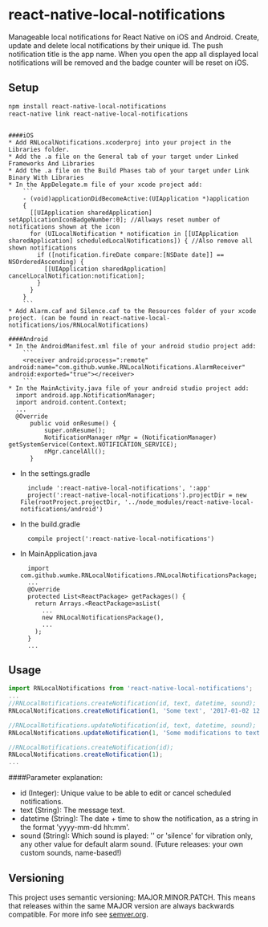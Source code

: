 # react-native-local-notifications
Manageable local notifications for React Native on iOS and Android. Create, update and delete local notifications by their unique id. The push notification title is the app name. When you open the app all displayed local notifications will be removed and the badge counter will be reset on iOS. 

## Setup

```bash
npm install react-native-local-notifications
react-native link react-native-local-notifications
```
```

####iOS
* Add RNLocalNotifications.xcoderproj into your project in the Libraries folder.
* Add the .a file on the General tab of your target under Linked Frameworks And Libraries
* Add the .a file on the Build Phases tab of your target under Link Binary With Libraries
* In the AppDelegate.m file of your xcode project add:
    ```
    - (void)applicationDidBecomeActive:(UIApplication *)application
    {
      [[UIApplication sharedApplication] setApplicationIconBadgeNumber:0]; //Allways reset number of notifications shown at the icon
      for (UILocalNotification * notification in [[UIApplication sharedApplication] scheduledLocalNotifications]) { //Also remove all shown notifications
        if ([notification.fireDate compare:[NSDate date]] == NSOrderedAscending) {
          [[UIApplication sharedApplication] cancelLocalNotification:notification];
        }
      }
    }
    ```
* Add Alarm.caf and Silence.caf to the Resources folder of your xcode project. (can be found in react-native-local-notifications/ios/RNLocalNotifications)

####Android
* In the AndroidManifest.xml file of your android studio project add:
    ```
    <receiver android:process=":remote" android:name="com.github.wumke.RNLocalNotifications.AlarmReceiver" android:exported="true"></receiver>
    ```
* In the MainActivity.java file of your android studio project add:
  import android.app.NotificationManager;
  import android.content.Context;
  ...
  @Override
      public void onResume() {
          super.onResume();
          NotificationManager nMgr = (NotificationManager) getSystemService(Context.NOTIFICATION_SERVICE);
          nMgr.cancelAll();
      }
  ```
* In the settings.gradle
  ```
    include ':react-native-local-notifications', ':app'
    project(':react-native-local-notifications').projectDir = new File(rootProject.projectDir, '../node_modules/react-native-local-notifications/android')
  ```
* In the build.gradle
  ```
    compile project(':react-native-local-notifications')
  ```
* In MainApplication.java
  ```
    import com.github.wumke.RNLocalNotifications.RNLocalNotificationsPackage;
    ...
    @Override
    protected List<ReactPackage> getPackages() {
      return Arrays.<ReactPackage>asList(
        ...
        new RNLocalNotificationsPackage(),
        ...
      );
    }
    ...
  ```
## Usage

```javascript
import RNLocalNotifications from 'react-native-local-notifications';
...
//RNLocalNotifications.createNotification(id, text, datetime, sound);
RNLocalNotifications.createNotification(1, 'Some text', '2017-01-02 12:30', 'default');

//RNLocalNotifications.updateNotification(id, text, datetime, sound);
RNLocalNotifications.updateNotification(1, 'Some modifications to text', '2017-01-02 12:35', 'silence');

//RNLocalNotifications.createNotification(id);
RNLocalNotifications.createNotification(1);
...
```
####Parameter explanation:
* id (Integer): Unique value to be able to edit or cancel scheduled notifications.
* text (String): The message text.
* datetime (String): The date + time to show the notification, as a string in the format 'yyyy-mm-dd hh:mm'.
* sound (String): Which sound is played: '' or 'silence' for vibration only, any other value for default alarm sound. (Future releases: your own custom sounds, name-based!)

## Versioning

This project uses semantic versioning: MAJOR.MINOR.PATCH.
This means that releases within the same MAJOR version are always backwards compatible. For more info see [semver.org](http://semver.org/).
